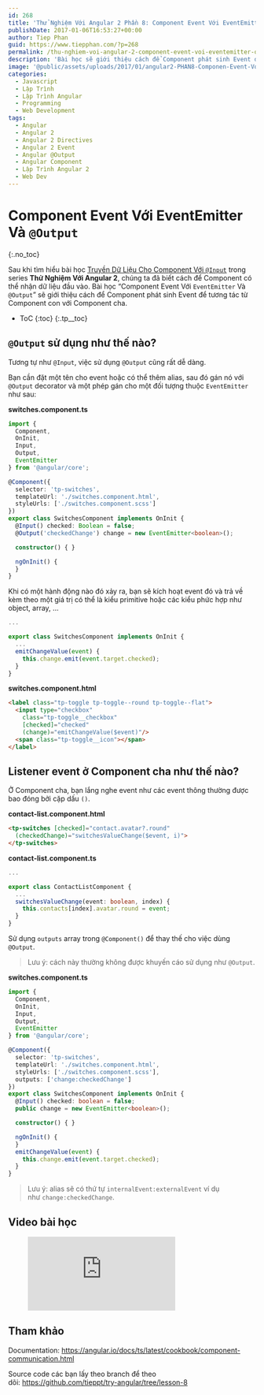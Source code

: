 ```yaml
---
id: 268
title: 'Thử Nghiệm Với Angular 2 Phần 8: Component Event Với EventEmitter Và @Output'
publishDate: 2017-01-06T16:53:27+00:00
author: Tiep Phan
guid: https://www.tiepphan.com/?p=268
permalink: /thu-nghiem-voi-angular-2-component-event-voi-eventemitter-output/
description: 'Bài học sẽ giới thiệu cách để Component phát sinh Event để tương tác từ Component con với Component cha.'
image: '@public/assets/uploads/2017/01/angular2-PHAN8-Componen-Event-Voi-EventEmitter-Va-Output.jpg'
categories:
  - Javascript
  - Lập Trình
  - Lập Trình Angular
  - Programming
  - Web Development
tags:
  - Angular
  - Angular 2
  - Angular 2 Directives
  - Angular 2 Event
  - Angular @Output
  - Angular Component
  - Lập Trình Angular 2
  - Web Dev
---
```


# Component Event Với EventEmitter Và `@Output`
{:.no_toc}

Sau khi tìm hiểu bài học <a href="/thu-nghiem-voi-angular-2-truyen-du-lieu-cho-component-voi-input/" target="_blank" rel="noopener noreferrer">Truyền Dữ Liệu Cho Component Với `@Input`</a> trong series **Thử Nghiệm Với Angular 2**, chúng ta đã biết cách để Component có thể nhận dữ liệu đầu vào. Bài học &#8220;Component Event Với `EventEmitter` Và `@Output`&#8221; sẽ giới thiệu cách để Component phát sinh Event để tương tác từ Component con với Component cha.

* ToC
{:toc}
{:.tp__toc}

## `@Output` sử dụng như thế nào?

Tương tự như `@Input`, việc sử dụng `@Output` cũng rất dễ dàng.

Bạn cần đặt một tên cho event hoặc có thể thêm alias, sau đó gán nó với `@Output` decorator và một phép gán cho một đối tượng thuộc `EventEmitter` như sau:

**switches.component.ts**
```ts
import { 
  Component, 
  OnInit, 
  Input, 
  Output, 
  EventEmitter 
} from '@angular/core';

@Component({
  selector: 'tp-switches',
  templateUrl: './switches.component.html',
  styleUrls: ['./switches.component.scss']
})
export class SwitchesComponent implements OnInit {
  @Input() checked: Boolean = false;
  @Output('checkedChange') change = new EventEmitter<boolean>();

  constructor() { }

  ngOnInit() {
  }
}
```

Khi có một hành động nào đó xảy ra, bạn sẽ kích hoạt event đó và trả về kèm theo một giá trị có thể là kiểu primitive hoặc các kiểu phức hợp như object, array, &#8230;

```ts
...

export class SwitchesComponent implements OnInit {
  ...
  emitChangeValue(event) {
    this.change.emit(event.target.checked);
  }
}
```

**switches.component.html**
```html
<label class="tp-toggle tp-toggle--round tp-toggle--flat">
  <input type="checkbox"
    class="tp-toggle__checkbox"
    [checked]="checked"
    (change)="emitChangeValue($event)"/>
  <span class="tp-toggle__icon"></span>
</label>
```

## Listener event ở Component cha như thế nào?

Ở Component cha, bạn lắng nghe event như các event thông thường được bao đóng bởi cặp dấu `()`.

**contact-list.component.html**
```html
<tp-switches [checked]="contact.avatar?.round"
  (checkedChange)="switchesValueChange($event, i)">
</tp-switches>
```

**contact-list.component.ts**
```ts
...

export class ContactListComponent {
  ...
  switchesValueChange(event: boolean, index) {
    this.contacts[index].avatar.round = event;
  }
}
```

Sử dụng `outputs` array trong `@Component()` để thay thế cho việc dùng `@Output`.

> Lưu ý: cách này thường không được khuyến cáo sử dụng như `@Output`.

**switches.component.ts**
```ts
import { 
  Component, 
  OnInit, 
  Input, 
  Output, 
  EventEmitter 
} from '@angular/core';

@Component({
  selector: 'tp-switches',
  templateUrl: './switches.component.html',
  styleUrls: ['./switches.component.scss'],
  outputs: ['change:checkedChange']
})
export class SwitchesComponent implements OnInit {
  @Input() checked: boolean = false;
  public change = new EventEmitter<boolean>();

  constructor() { }

  ngOnInit() {
  }
  emitChangeValue(event) {
    this.change.emit(event.target.checked);
  }
}
```

> Lưu ý: alias sẽ có thứ tự `internalEvent:externalEvent` ví dụ như `change:checkedChange`.

## Video bài học

<figure class="video_container">
  <iframe src="https://www.youtube.com/embed/8uu9hh4_ZSU" frameborder="0" allowfullscreen="true"> </iframe>
</figure>

## Tham khảo

Documentation: <a href="https://angular.io/docs/ts/latest/cookbook/component-communication.html" target="_blank" rel="noopener noreferrer">https://angular.io/docs/ts/latest/cookbook/component-communication.html</a>

Source code các bạn lấy theo branch để theo dõi: <a href="https://github.com/tieppt/try-angular/tree/lesson-8" target="_blank" rel="noopener noreferrer">https://github.com/tieppt/try-angular/tree/lesson-8</a>
